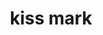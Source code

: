 ---
layout: smileys&emotion
title: kiss mark
emoji: kiss_mark
permalink: 💋.html
image: assets/img/3moji/kiss_mark.png
---